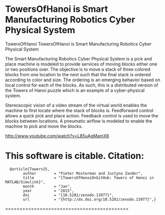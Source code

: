 # TowersOfHanoi is Smart Manufacturing Robotics Cyber Physical System

TowersOfHanoi
TowersOfHanoi is Smart Manufacturing Robotics Cyber Physical System

The Smart Manufacturing Robotics Cyber Physical System is a pick and place machine is modeled to provide services of moving blocks either one or two positions over. The objective is to move a stack of three colored blocks from one location to the next such that the final stack is ordered according to color and size. The ordering is an emerging behavior based on local control for each of the blocks. As such, this is a distributed version of the Towers of Hanoi puzzle which is an example of a cyber-physical system.

Stereoscopic vision of a video stream of the virtual world enables the machine to first locate where the stack of blocks is. Feedforward control allows a quick pick and place action. Feedback control is used to move the blocks between locations. A pneumatic airflow is modeled to enable the machine to pick and move the blocks.

http://www.youtube.com/watch?v=L85uAgMamX8

This software is citable. 
Citation: 
===========================================
      @article{Towers15,
            author        = "Pieter Mosterman and Justyna Zander",
            title         = "{TowersOfHanoiOnGitHub: Towers of Hanoi in MATLAB/Simulink}",
            month         = "Jan",
            year          = "2015",
            doi           = "{10.5281/zenodo.13977}",
            url           = "{http://dx.doi.org/10.5281/zenodo.13977}",}
===========================================
